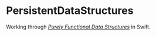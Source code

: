 # PersistentDataStructures

Working through _[Purely Functional Data Structures](https://www.cambridge.org/us/academic/subjects/computer-science/algorithmics-complexity-computer-algebra-and-computational-g/purely-functional-data-structures)_ in Swift.
